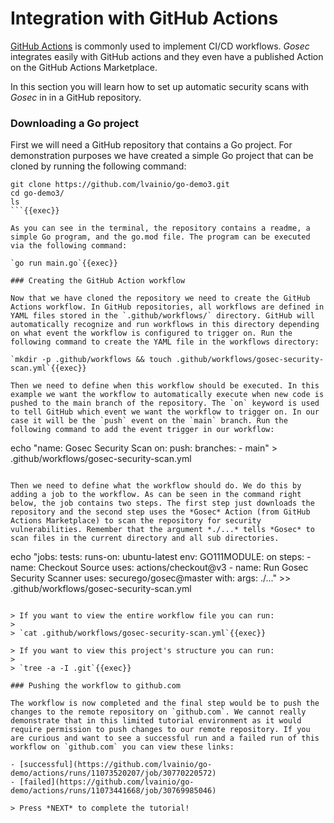 # Integration with GitHub Actions

[GitHub Actions](https://docs.github.com/en/actions) is commonly used to implement CI/CD workflows. *Gosec* integrates easily with GitHub actions and they even have a published Action on the GitHub Actions Marketplace. 

In this section you will learn how to set up automatic security scans with *Gosec* in in a GitHub repository.

### Downloading a Go project

First we will need a GitHub repository that contains a Go project. For demonstration purposes we have created a simple Go project that can be cloned by running the following command:

```
git clone https://github.com/lvainio/go-demo3.git
cd go-demo3/
ls
```{{exec}}

As you can see in the terminal, the repository contains a readme, a simple Go program, and the go.mod file. The program can be executed via the following command:

`go run main.go`{{exec}}

### Creating the GitHub Action workflow

Now that we have cloned the repository we need to create the GitHub Actions workflow. In GitHub repositories, all workflows are defined in YAML files stored in the `.github/workflows/` directory. GitHub will automatically recognize and run workflows in this directory depending on what event the workflow is configured to trigger on. Run the following command to create the YAML file in the workflows directory:

`mkdir -p .github/workflows && touch .github/workflows/gosec-security-scan.yml`{{exec}}

Then we need to define when this workflow should be executed. In this example we want the workflow to automatically execute when new code is pushed to the main branch of the repository. The `on` keyword is used to tell GitHub which event we want the workflow to trigger on. In our case it will be the `push` event on the `main` branch. Run the following command to add the event trigger in our workflow:

```
echo "name: Gosec Security Scan
on:
  push:
    branches:
      - main" > .github/workflows/gosec-security-scan.yml
```{{exec}}

Then we need to define what the workflow should do. We do this by adding a job to the workflow. As can be seen in the command right below, the job contains two steps. The first step just downloads the repository and the second step uses the *Gosec* Action (from GitHub Actions Marketplace) to scan the repository for security vulnerabilities. Remember that the argument *./...* tells *Gosec* to scan files in the current directory and all sub directories.

```
echo "jobs:
  tests:
    runs-on: ubuntu-latest
    env:
      GO111MODULE: on
    steps:
      - name: Checkout Source
        uses: actions/checkout@v3
      - name: Run Gosec Security Scanner
        uses: securego/gosec@master
        with:
          args: ./..." >> .github/workflows/gosec-security-scan.yml
```{{exec}}

> If you want to view the entire workflow file you can run:
>
> `cat .github/workflows/gosec-security-scan.yml`{{exec}}

> If you want to view this project's structure you can run:
>
> `tree -a -I .git`{{exec}}

### Pushing the workflow to github.com

The workflow is now completed and the final step would be to push the changes to the remote repository on `github.com`. We cannot really demonstrate that in this limited tutorial environment as it would require permission to push changes to our remote repository. If you are curious and want to see a successful run and a failed run of this workflow on `github.com` you can view these links:

- [successful](https://github.com/lvainio/go-demo/actions/runs/11073520207/job/30770220572) 
- [failed](https://github.com/lvainio/go-demo/actions/runs/11073441668/job/30769985046)

> Press *NEXT* to complete the tutorial!



